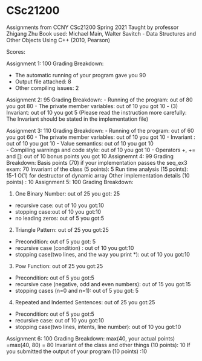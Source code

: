 # CSc21200
Assignments from CCNY CSc21200
Spring 2021 
Taught by professor Zhigang Zhu
Book used: Michael Main, Walter Savitch - Data Structures and Other Objects Using C++ (2010, Pearson)

Scores:

Assignment 1: 100
  Grading Breakdown:
- The automatic running of your program gave you 90
- Output file attached: 8
- Other compiling issues: 2
      
Assignment 2: 95 
  Grading Breakdown:
    - Running of the program: out of 80 you got 80
    - The private member variables: out of 10 you got 10
    - (3) Invariant: out of 10 you got  5 (Please read the instruction more carefully: The Invariant should be stated in the implementation file)
    
Assignment 3: 110
  Grading Breakdown:
    - Running of the program: out of 60 you got 60
    - The private member variables: out of 10 you got 10
    - Invariant : out of 10 you got  10
    - Value semantics: out of 10 you got 10  
    - Compiling warnings and code style: out of 10 you got 10
    - Operators +, += and []: out of 10 bonus points you got  10
Assignemnt 4: 99
  Grading Breakdown:
  Basis points (70) if your implementation passes the seq_ex3 exam: 70
    Invariant of the class (5 points): 5
    Run time analysis (15 points): 15-1 O(1) for destructor of dynamic array
    Other implementation details (10 points) : 10
Assignment 5: 100
  Grading Breakdown:
  1. One Binary Number: out of 25 you got: 25
- recursive case: out of 10 you got:10
- stopping case:out of 10 you got:10
- no leading zeros: out of 5 you got:5

2. Triangle Pattern: out of 25 you got:25
- Precondition: out of 5 you got: 5
- recursive case (condition) : out of 10 you got:10
- stopping case(two lines, and the way you print *): out of 10 you got:10


3. Pow Function: out of 25 you got:25
- Precondition: out of 5 you got:5
- recursive case (negative, odd and even numbers): out of 15 you got:15
- stopping cases (n=0 and n=1): out of 5 you got: 5

4. Repeated and Indented Sentences: out of 25 you got:25
- Precondition: out of 5 you got:5
- recursive case: out of 10 you got:10
- stopping case(two lines, intents, line number): out of 10 you got:10

Assignment 6: 100 
  Grading Breakdown:
   max(40, your actual points) =max(40, 80) = 80
   Invariant of the class and other things (10 points): 10
   If you submitted the output of your program (10 points) :10
